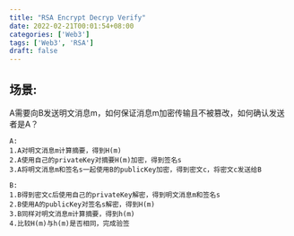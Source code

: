 ```yaml
---
title: "RSA Encrypt Decryp Verify"
date: 2022-02-21T00:01:54+08:00
categories: ['Web3']
tags: ['Web3', 'RSA']
draft: false
---
```


## 场景:
A需要向B发送明文消息m，如何保证消息m加密传输且不被篡改，如何确认发送者是A？

```
A:
1.A对明文消息m计算摘要，得到H(m)
2.A使用自己的privateKey对摘要H(m)加密，得到签名s
3.A将明文消息m和签名s一起使用B的publicKey加密，得到密文c，将密文c发送给B

B:
1.B得到密文c后使用自己的privateKey解密，得到明文消息m和签名s
2.B使用A的publicKey对签名s解密，得到H(m)
3.B同样对明文消息m计算摘要，得到h(m)
4.比较H(m)与h(m)是否相同，完成验签

```
